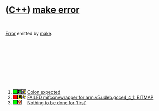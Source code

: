 



 

 

 

 

 

([C++](Cpp.htm)) [make error](CppMakeError.htm)
===============================================

 

[Error](CppError.htm) emitted by [make](CppMake.htm).

 

 

 

 

 

1.  ![OKAY](PicGreen.png)![Cygwin](PicCygwin.png)![Windows](PicWindows.png)
    [Colon expected](CppMakeErrorColonExpected.htm)
2.  ![FAIL](PicRed.png)![Symbian](PicSymbian.png)![Windows](PicWindows.png)
    [FAILED mifconvwrapper for arm.v5.udeb.gcce4\_4\_1:
    BITMAP](CppMakeErrorRecipeMifconvwrapperFailedWithExitCode1.htm)
3.  ![OKAY](PicGreen.png)![Ubuntu](PicUbuntu.png)![Space](PicSpacer.png)
    [Nothing to be done for
    'first'](CppMakeErrorNothingToBeDoneForFirst.htm)

 

 

 

 

 





 



